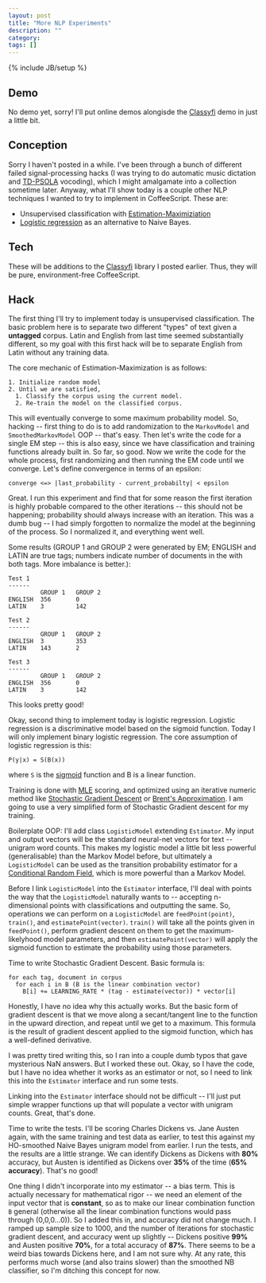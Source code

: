 ```yaml
---
layout: post
title: "More NLP Experiments"
description: ""
category: 
tags: []
---
```

{% include JB/setup %}

## Demo
No demo yet, sorry! I'll put online demos alongisde the [Classyfi] demo in just a little bit.

## Conception
Sorry I haven't posted in a while. I've been through a bunch of different failed signal-processing hacks (I was trying to do automatic music dictation and [TD-PSOLA][tdpsola] vocoding), which I might amalgamate into a collection sometime later. Anyway, what I'll show today is a couple other NLP techniques I wanted to try to implement in CoffeeScript. These are:
  - Unsupervised classification with [Estimation-Maximiziation][EM]
  - [Logistic regression][lregression] as an alternative to Naive Bayes.
<!--more-->

## Tech
These will be additions to the [Classyfi] library I posted earlier. Thus, they will be pure, environment-free CoffeeScript.

## Hack
The first thing I'll try to implement today is unsupervised classification. The basic problem here is to separate two different "types" of text given a **untagged** corpus. Latin and English from last time seemed substantially different, so my goal with this first hack will be to separate English from Latin without any training data.

The core mechanic of Estimation-Maximization is as follows:
```
1. Initialize random model
2. Until we are satisfied,
  1. Classify the corpus using the current model.
  2. Re-train the model on the classified corpus.
```
This will eventually converge to some maximum probability model. So, hacking -- first thing to do is to add randomization to the `MarkovModel` and `SmoothedMarkovModel` OOP -- that's easy. Then let's write the code for a single EM step -- this is also easy, since we have classification and training functions already built in. So far, so good. Now we write the code for the whole process, first randomizing and then running the EM code until we converge. Let's define convergence in terms of an epsilon:
```
converge <=> |last_probability - current_probabilty| < epsilon
```
Great. I run this experiment and find that for some reason the first iteration is highly probable compared to the other iterations -- this should not be happening; probability should always increase with an iteration. This was a dumb bug -- I had simply forgotten to normalize the model at the beginning of the process. So I normalized it, and everything went well.

Some results (GROUP 1 and GROUP 2 were generated by EM; ENGLISH and LATIN are true tags; numbers indicate number of documents in the with both tags. More imbalance is better.):
```
Test 1
------
         GROUP 1   GROUP 2
ENGLISH  356       0
LATIN    3         142

Test 2
------
         GROUP 1   GROUP 2
ENGLISH  3         353
LATIN    143       2

Test 3
------
         GROUP 1   GROUP 2
ENGLISH  356       0
LATIN    3         142
```

This looks pretty good!

Okay, second thing to implement today is logistic regression. Logistic regression is a discriminative model based on the sigmoid function. Today I will only implement binary logistic regression. The core assumption of logistic regression is this:
```
P(y|x) = S(B(x))
```
where `S` is the [sigmoid] function and B is a linear function.

Training is done with [MLE][MLE] scoring, and optimized using an iterative numeric method like [Stochastic Gradient Descent][gdescent] or [Brent's Approximation][brent]. I am going to use a very simplified form of Stochastic Gradient descent for my training.

Boilerplate OOP: I'll add class `LogisticModel` extending `Estimator`. My input and output vectors will be the standard neural-net vectors for text -- unigram word counts. This makes my logistic model a little bit less powerful (generalisable) than the Markov Model before, but ultimately a `LogisticModel` can be used as the transition probability estimator for a [Conditional Random Field][CRF], which is more powerful than a Markov Model.

Before I link `LogisticModel` into the `Estimator` interface, I'll deal with points the way that the `LogisticModel` naturally wants to -- accepting n-dimensional points with classifications and outputting the same. So, operations we can perform on a  `LogisticModel` are `feedPoint(point)`, `train()`, and `estimatePoint(vector)`. `train()` will take all the points given in `feedPoint()`, perform gradient descent on them to get the maximum-likelyhood model parameters, and then `estimatePoint(vector)` will apply the sigmoid function to estimate the probability using those parameters.

Time to write Stochastic Gradient Descent. Basic formula is:
```
for each tag, document in corpus
  for each i in B (B is the linear combination vector)
    B[i] += LEARNING_RATE * (tag - estimate(vector)) * vector[i]
```
Honestly, I have no idea why this actually works. But the basic form of gradient descent is that we move along a secant/tangent line to the function in the upward direction, and repeat until we get to a maximum. This formula is the result of gradient descent applied to the sigmoid function, which has a well-defined derivative.

I was pretty tired writing this, so I ran into a couple dumb typos that gave mysterious NaN answers. But I worked these out. Okay, so I have the code, but I have no idea whether it works as an estimator or not, so I need to link this into the `Estimator` interface and run some tests.

Linking into the `Estimator` interface should not be difficult -- I'll just put simple wrapper functions up that will populate a vector with unigram counts. Great, that's done.

Time to write the tests. I'll be scoring Charles Dickens vs. Jane Austen again, with the same training and test data as earlier, to test this against my HO-smoothed Naive Bayes unigram model from earlier. I run the tests, and the results are a little strange. We can identify Dickens as Dickens with **80%** accuracy, but Austen is identified as Dickens over **35%** of the time (**65% accuracy**). That's no good!

One thing I didn't incorporate into my estimator -- a bias term. This is actually necessary for mathematical rigor -- we need an element of the input vector that is **constant**, so as to make our linear combination function `B` general (otherwise all the linear combination functions would pass through (0,0,0...0)). So I added this in, and accuracy did not change much. I ramped up sample size to 1000, and the number of iterations for stochastic gradient descent, and accuracy went up slightly -- Dickens positive **99%** and Austen positive **70%**, for a total accuracy of **87%**. There seems to be a weird bias towards Dickens here, and I am not sure why. At any rate, this performs much worse (and also trains slower) than the smoothed NB classifier, so I'm ditching this concept for now.

[Classyfi]: http://dabbler0.github.io/hack-per-day/2014/04/23/classyfi/
[EM]: http://en.wikipedia.org/wiki/Expectation%E2%80%93maximization_algorithm
[lregression]: http://en.wikipedia.org/wiki/Logistic_regression
[sigmoid]: http://en.wikipedia.org/wiki/Sigmoid_function
[MLE]: http://en.wikipedia.org/wiki/Maximum_likelihood
[CRF]: http://en.wikipedia.org/wiki/Conditional_random_field
[brent]: http://en.wikipedia.org/wiki/Root-finding_algorithm#Brent.27s_method
[gdescent]: http://en.wikipedia.org/wiki/Gradient_descent
[tdpsola]: http://en.wikipedia.org/wiki/PSOLA
